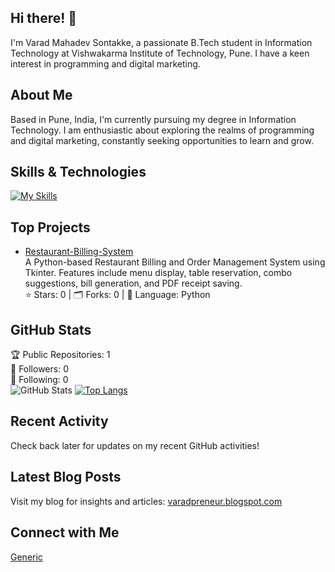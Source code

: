 ## Hi there! 👋

I'm Varad Mahadev Sontakke, a passionate B.Tech student in Information Technology at Vishwakarma Institute of Technology, Pune. I have a keen interest in programming and digital marketing.

## About Me

Based in Pune, India, I'm currently pursuing my degree in Information Technology. I am enthusiastic about exploring the realms of programming and digital marketing, constantly seeking opportunities to learn and grow.

## Skills & Technologies

[![My Skills](https://skillicons.dev/icons?i=cpp,html,css,mysql,mongodb,js,py,bootstrap&perline=8)](https://skillicons.dev)


## Top Projects

- [Restaurant-Billing-System](https://github.com/Varad-210/Restaurant-Billing-System)  
  A Python-based Restaurant Billing and Order Management System using Tkinter. Features include menu display, table reservation, combo suggestions, bill generation, and PDF receipt saving.  
  ⭐ Stars: 0 | 🗂 Forks: 0 | 🔧 Language: Python

## GitHub Stats
🏆 Public Repositories: 1  
👥 Followers: 0  
👤 Following: 0  
![GitHub Stats](https://github-readme-stats.vercel.app/api?username=Varad-210&show_icons=true)
[![Top Langs](https://github-readme-stats.vercel.app/api/top-langs/?username=Varad-210&layout=compact&theme=dark)](https://github.com/anuraghazra/github-readme-stats)

## Recent Activity

Check back later for updates on my recent GitHub activities!

## Latest Blog Posts

Visit my blog for insights and articles: [varadpreneur.blogspot.com](http://varadpreneur.blogspot.com)

## Connect with Me

<a href="https://youtube.com/@varadpreneur210?si=KKVzevtArpggObuU" target="_blank" rel="noopener noreferrer"><Icon /> Generic</a>



